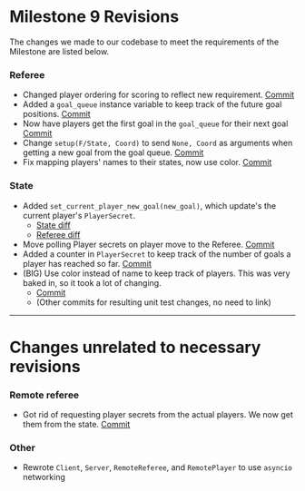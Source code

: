 # Milestone 9 Revisions

The changes we made to our codebase to meet the requirements of the Milestone are listed below.


### Referee
* Changed player ordering for scoring to reflect new requirement. [Commit](https://github.khoury.northeastern.edu/CS4500-F22/mysterious-whales/commit/9172f1e0f76b6831fd317c3ef2d8611a4bc605a7#diff-f31d943ecec5b9a4dc8e0914ef3f5722bda0bc19acb9271739df4e9e91612ac9L103-L104)
* Added a `goal_queue` instance variable to keep track of the future goal positions. [Commit](https://github.khoury.northeastern.edu/CS4500-F22/mysterious-whales/commit/52a392d410d9af4eb4cba935d06d2acc18853312#diff-f31d943ecec5b9a4dc8e0914ef3f5722bda0bc19acb9271739df4e9e91612ac9)
* Now have players get the first goal in the `goal_queue` for their next goal [Commit](https://github.khoury.northeastern.edu/CS4500-F22/mysterious-whales/commit/52a392d410d9af4eb4cba935d06d2acc18853312#diff-f31d943ecec5b9a4dc8e0914ef3f5722bda0bc19acb9271739df4e9e91612ac9R552-R568)
* Change `setup(F/State, Coord)` to send `None, Coord` as arguments when getting a new goal from the goal queue. [Commit](https://github.khoury.northeastern.edu/CS4500-F22/mysterious-whales/commit/f8a81a7131da55d3610a32ebeebde80b999f5b1a#diff-f31d943ecec5b9a4dc8e0914ef3f5722bda0bc19acb9271739df4e9e91612ac9L605-R605)
* Fix mapping players' names to their states, now use color. [Commit](https://github.khoury.northeastern.edu/CS4500-F22/mysterious-whales/commit/8e7a993786dab2a2ec16cdb65cbfc961be373cd9)

### State
* Added `set_current_player_new_goal(new_goal)`, which update's the current player's `PlayerSecret`. 
  * [State diff](https://github.khoury.northeastern.edu/CS4500-F22/mysterious-whales/commit/52a392d410d9af4eb4cba935d06d2acc18853312#diff-21759bb00a08d508bca4a3c4c4483e611c051ba7c539aa87ef2b33679ba94f91R625-R643)
  * [Referee diff](https://github.khoury.northeastern.edu/CS4500-F22/mysterious-whales/commit/52a392d410d9af4eb4cba935d06d2acc18853312#diff-b542ed53a91e64eac06c4ba6df49d4a437541df940e8ee98636aa324bdf8db1cR111-R113)
* Move polling Player secrets on player move to the Referee. [Commit](https://github.khoury.northeastern.edu/CS4500-F22/mysterious-whales/commit/52a392d410d9af4eb4cba935d06d2acc18853312#diff-21759bb00a08d508bca4a3c4c4483e611c051ba7c539aa87ef2b33679ba94f91L465-L524)
* Added a counter in `PlayerSecret` to keep track of the number of goals a player has reached so far. [Commit](https://github.khoury.northeastern.edu/CS4500-F22/mysterious-whales/commit/52a392d410d9af4eb4cba935d06d2acc18853312#diff-21759bb00a08d508bca4a3c4c4483e611c051ba7c539aa87ef2b33679ba94f91L138-R139)
* (BIG) Use color instead of name to keep track of players. This was very baked in, so it took a lot of changing.
  * [Commit](https://github.khoury.northeastern.edu/CS4500-F22/mysterious-whales/commit/ddaf2fa811ca90b3eef6fa4d10b5e60d91650a1d)
  * (Other commits for resulting unit test changes, no need to link)

---

# Changes unrelated to necessary revisions

### Remote referee
* Got rid of requesting player secrets from the actual players. We now get them from the state. [Commit](https://github.khoury.northeastern.edu/CS4500-F22/mysterious-whales/commit/bb5872d021018575b04e0acd129e74d463f3916a)

### Other
* Rewrote `Client`, `Server`, `RemoteReferee`, and `RemotePlayer` to use `asyncio` networking
